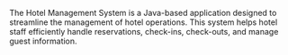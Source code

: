 The Hotel Management System is a Java-based application designed to streamline the management of hotel operations. This system helps hotel staff efficiently handle reservations, check-ins, check-outs, and manage guest information.
